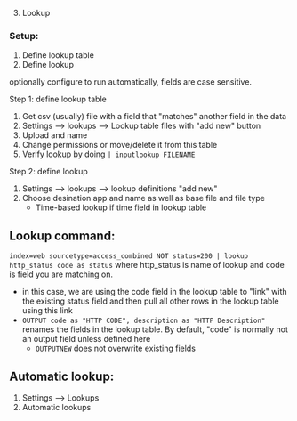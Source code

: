 3. Lookup

### Setup:
1. Define lookup table
2. Define lookup 

optionally configure to run automatically, fields are case sensitive.

Step 1: define lookup table
1. Get csv (usually) file with a field that "matches" another field in the data
2. Settings --> lookups --> Lookup table files with "add new" button
3. Upload and name
4. Change permissions or move/delete it from this table
5. Verify lookup by doing `| inputlookup FILENAME`

Step 2: define lookup
1. Settings --> lookups --> lookup definitions "add new"
2. Choose desination app and name as well as base file and file type
	- Time-based lookup if time field in lookup table

## Lookup command:
`index=web sourcetype=access_combined NOT status=200 | lookup http_status code as status` where http_status is name of lookup and code is field you are matching on.
- in this case, we are using the code field in the lookup table to "link" with the existing status field and then pull all other rows in the lookup table using this link
- `OUTPUT code as "HTTP CODE", description as "HTTP Description"` renames the fields in the lookup table. By default, "code" is normally not an output field unless defined here
	- `OUTPUTNEW` does not overwrite existing fields

## Automatic lookup:
1. Settings --> Lookups
2. Automatic lookups